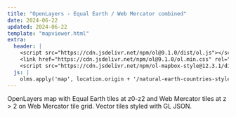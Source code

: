 ```yaml
---
title: "OpenLayers - Equal Earth / Web Mercator combined"
date: 2024-06-22
updated: 2024-06-22
template: "mapviewer.html"
extra:
  header: |
    <script src="https://cdn.jsdelivr.net/npm/ol@9.1.0/dist/ol.js"></script>
    <link href="https://cdn.jsdelivr.net/npm/ol@9.1.0/ol.min.css" rel="stylesheet">
    <script src="https://cdn.jsdelivr.net/npm/ol-mapbox-style@12.3.1/dist/olms.js"></script>
  js: |
    olms.apply('map', location.origin + '/natural-earth-countries-style-eq2merc.json');
---
```


OpenLayers map with Equal Earth tiles at z0-z2 and Web Mercator tiles at z > 2 on Web Mercator tile grid. Vector tiles styled with GL JSON.
